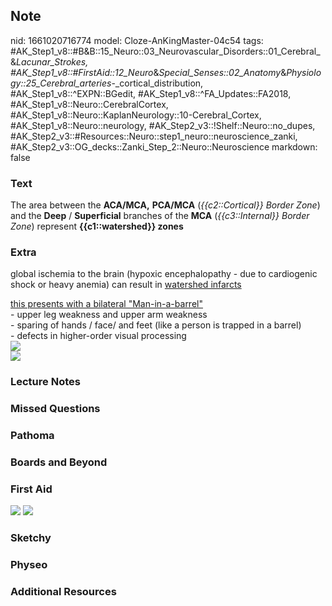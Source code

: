 ## Note
nid: 1661020716774
model: Cloze-AnKingMaster-04c54
tags: #AK_Step1_v8::#B&B::15_Neuro::03_Neurovascular_Disorders::01_Cerebral_&_Lacunar_Strokes, #AK_Step1_v8::#FirstAid::12_Neuro_&_Special_Senses::02_Anatomy_&_Physiology::25_Cerebral_arteries_-_cortical_distribution, #AK_Step1_v8::^EXPN::BGedit, #AK_Step1_v8::^FA_Updates::FA2018, #AK_Step1_v8::Neuro::CerebralCortex, #AK_Step1_v8::Neuro::KaplanNeurology::10-Cerebral_Cortex, #AK_Step1_v8::Neuro::neurology, #AK_Step2_v3::!Shelf::Neuro::no_dupes, #AK_Step2_v3::#Resources::Neuro::step1_neuro::neuroscience_zanki, #AK_Step2_v3::OG_decks::Zanki_Step_2::Neuro::Neuroscience
markdown: false

### Text
<div>
  The area between the <b>ACA/MCA,</b> <b>PCA/MCA</b>
  (<i>{{c2::Cortical}} Border Zone</i>) and the <b>Deep</b> /
  <b>Superficial</b> branches of the <b>MCA</b>
  (<i>{{c3::Internal}} Border Zone</i>) represent
  <b>{{c1::watershed}} zones</b>
</div>

### Extra
global ischemia to the brain (hypoxic encephalopathy - due to
cardiogenic shock or heavy anemia) can result in <u>watershed
infarcts</u>
<div>
  <u>this presents with a bilateral "Man-in-a-barrel"</u>
</div>
<div>
  - upper leg weakness and upper arm weakness
</div>
<div>
  - sparing of hands / face/ and feet (like a person is trapped in
  a barrel)
</div>
<div>
  - defects in higher-order visual processing
</div>
<div><img src="paste-34926674051073%20(1).jpg"></div>
<div><img src="paste-331953727341070.jpg"></div>

### Lecture Notes


### Missed Questions


### Pathoma


### Boards and Beyond


### First Aid
<img src="tmpctFC96.png"> <img src="tmp5jO3V3.png">

### Sketchy


### Physeo


### Additional Resources

